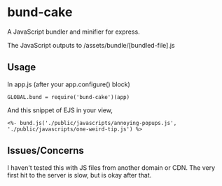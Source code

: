 # bund-cake

A JavaScript bundler and minifier for express.

The JavaScript outputs to /assets/bundle/[bundled-file].js

## Usage
In app.js (after your app.configure() block)
```
GLOBAL.bund = require('bund-cake')(app)
```

And this snippet of EJS in your view,

```
<%- bund.js('./public/javascripts/annoying-popups.js', './public/javascripts/one-weird-tip.js') %>
```

## Issues/Concerns
I haven't tested this with JS files from another domain or CDN.
The very first hit to the server is slow, but is okay after that.
